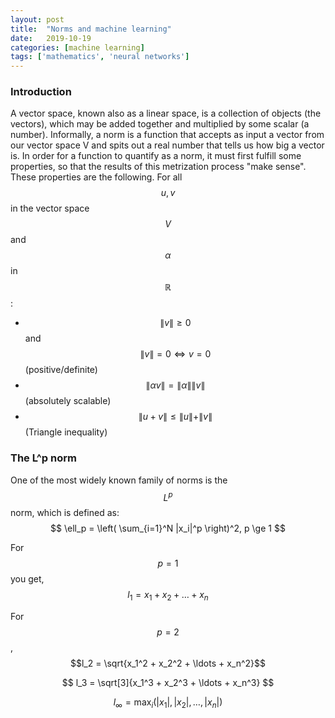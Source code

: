 ```yaml
---
layout: post
title:  "Norms and machine learning"
date:   2019-10-19
categories: [machine learning]
tags: ['mathematics', 'neural networks']
---
```


### Introduction
A vector space, known also as a linear space, is a collection of objects (the vectors),
which may be added together and multiplied by some scalar (a number). Informally, a norm
is a function that accepts as input a vector from our vector space V and spits out a real
number that tells us how big a vector is. In order for a function to quantify as a norm,
it must first fulfill some properties, so that the results of this metrization process "make sense".
These properties are the following. For all $$u, v$$ in the vector space $$V$$ and $$\alpha$$ in
$$\mathbb{R}$$:

* $$\|v\| \ge 0$$ and $$\|v\| = 0 \Leftrightarrow v = 0$$ (positive/definite)
* $$\| \alpha v \| = \|\alpha\| \| v \|$$ (absolutely scalable)
* $$\|u+v\| \le \|u\|+\|v\|$$ (Triangle inequality)

### The L^p norm
One of the most widely known family of norms is the $$L^p$$ norm, which is defined as:
$$
\ell_p = \left( \sum_{i=1}^N |x_i|^p \right)^2, p \ge 1
$$

For $$p = 1$$ you get, $$l_1 = x_1 + x_2 + \ldots + x_n$$

For $$p = 2$$, $$l_2 = \sqrt{x_1^2 + x_2^2 + \ldots + x_n^2}$$

$$
l_3 = \sqrt[3]{x_1^3 + x_2^3 + \ldots + x_n^3}
$$

$$
l_\infty = \max_i(|x_1|, |x_2|, \ldots, |x_n|)
$$
